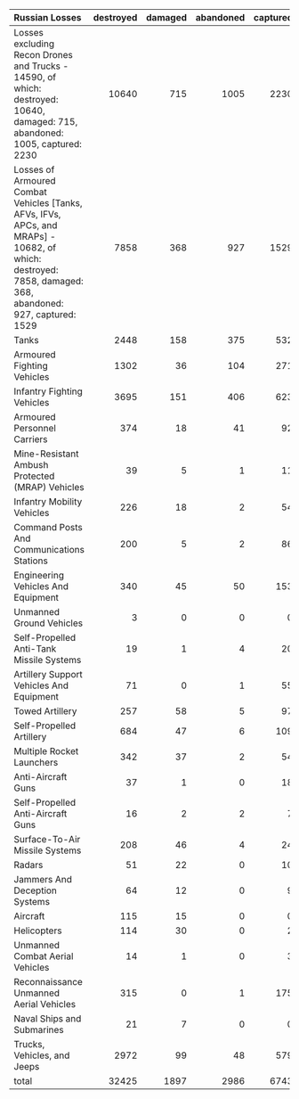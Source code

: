| Russian Losses                                                                                                                                           |   destroyed |   damaged |   abandoned |   captured |   total |
|:---------------------------------------------------------------------------------------------------------------------------------------------------------|------------:|----------:|------------:|-----------:|--------:|
| Losses excluding Recon Drones and Trucks - 14590, of which: destroyed: 10640, damaged: 715, abandoned: 1005, captured: 2230                              |       10640 |       715 |        1005 |       2230 |   14590 |
| Losses of Armoured Combat Vehicles [Tanks, AFVs, IFVs, APCs, and MRAPs] - 10682, of which: destroyed: 7858, damaged: 368, abandoned: 927, captured: 1529 |        7858 |       368 |         927 |       1529 |   10682 |
| Tanks                                                                                                                                                    |        2448 |       158 |         375 |        532 |    3513 |
| Armoured Fighting Vehicles                                                                                                                               |        1302 |        36 |         104 |        271 |    1713 |
| Infantry Fighting Vehicles                                                                                                                               |        3695 |       151 |         406 |        623 |    4875 |
| Armoured Personnel Carriers                                                                                                                              |         374 |        18 |          41 |         92 |     525 |
| Mine-Resistant Ambush Protected  (MRAP) Vehicles                                                                                                         |          39 |         5 |           1 |         11 |      56 |
| Infantry Mobility Vehicles                                                                                                                               |         226 |        18 |           2 |         54 |     300 |
| Command Posts And Communications Stations                                                                                                                |         200 |         5 |           2 |         86 |     293 |
| Engineering Vehicles And Equipment                                                                                                                       |         340 |        45 |          50 |        153 |     588 |
| Unmanned Ground Vehicles                                                                                                                                 |           3 |         0 |           0 |          0 |       3 |
| Self-Propelled Anti-Tank Missile Systems                                                                                                                 |          19 |         1 |           4 |         20 |      44 |
| Artillery Support Vehicles And Equipment                                                                                                                 |          71 |         0 |           1 |         55 |     127 |
| Towed Artillery                                                                                                                                          |         257 |        58 |           5 |         97 |     417 |
| Self-Propelled Artillery                                                                                                                                 |         684 |        47 |           6 |        109 |     846 |
| Multiple Rocket Launchers                                                                                                                                |         342 |        37 |           2 |         54 |     435 |
| Anti-Aircraft Guns                                                                                                                                       |          37 |         1 |           0 |         18 |      56 |
| Self-Propelled Anti-Aircraft Guns                                                                                                                        |          16 |         2 |           2 |          7 |      27 |
| Surface-To-Air Missile Systems                                                                                                                           |         208 |        46 |           4 |         24 |     282 |
| Radars                                                                                                                                                   |          51 |        22 |           0 |         10 |      83 |
| Jammers And Deception Systems                                                                                                                            |          64 |        12 |           0 |          9 |      85 |
| Aircraft                                                                                                                                                 |         115 |        15 |           0 |          0 |     130 |
| Helicopters                                                                                                                                              |         114 |        30 |           0 |          2 |     146 |
| Unmanned Combat Aerial Vehicles                                                                                                                          |          14 |         1 |           0 |          3 |      18 |
| Reconnaissance Unmanned Aerial Vehicles                                                                                                                  |         315 |         0 |           1 |        175 |     491 |
| Naval Ships and Submarines                                                                                                                               |          21 |         7 |           0 |          0 |      28 |
| Trucks, Vehicles, and Jeeps                                                                                                                              |        2972 |        99 |          48 |        579 |    3698 |
| total                                                                                                                                                    |       32425 |      1897 |        2986 |       6743 |   44051 |